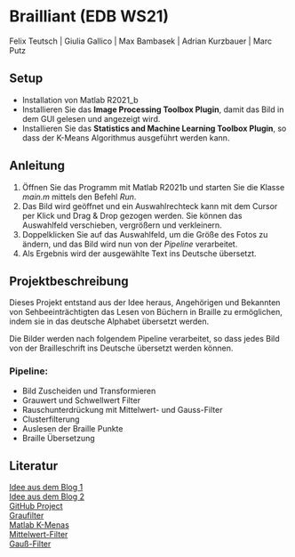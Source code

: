 # Brailliant (EDB WS21)
Felix Teutsch | Giulia Gallico | Max Bambasek | Adrian Kurzbauer | Marc Putz

## Setup
* Installation von Matlab R2021_b
* Installieren Sie das **Image Processing Toolbox Plugin**, damit das Bild in dem GUI gelesen und angezeigt wird.
* Installieren Sie das **Statistics and Machine Learning Toolbox Plugin**, so dass der K-Means Algorithmus ausgeführt werden kann.

## Anleitung
1. Öffnen Sie das Programm mit Matlab R2021b und starten Sie die Klasse *main.m* mittels den Befehl *Run*.
2. Das Bild wird geöffnet und ein Auswahlrechteck kann mit dem Cursor per Klick und Drag & Drop gezogen werden. Sie können das Auswahlfeld verschieben, vergrößern und verkleinern.
4. Doppelklicken Sie auf das Auswahlfeld, um die Größe des Fotos zu ändern, und das Bild wird nun von der *Pipeline* verarbeitet.
5. Als Ergebnis wird der ausgewählte Text ins Deutsche übersetzt.

## Projektbeschreibung
Dieses Projekt entstand aus der Idee heraus, Angehörigen und Bekannten von Sehbeeinträchtigten das Lesen von Büchern in Braille zu ermöglichen, indem sie in das deutsche Alphabet übersetzt werden.

Die Bilder werden nach folgendem Pipeline verarbeitet, so dass jedes Bild von der Brailleschrift ins Deutsche übersetzt werden können.

### Pipeline:
* Bild Zuscheiden und Transformieren
* Grauwert und Schwellwert Filter
* Rauschunterdrückung mit Mittelwert- und Gauss-Filter
* Clusterfilterung
* Auslesen der Braille Punkte
* Braille Übersetzung

## Literatur
[Idee aus dem Blog 1](https://m.blog.naver.com/PostView.naver?isHttpsRedirect=true&blogId=22wowow22&logNo=220819500053)  
[Idee aus dem Blog 2](https://homepages.inf.ed.ac.uk/rbf/HIPR2/stretch.htm)  
[GitHub Project](https://github.com/mitzsu/Braille-Matlab)      
[Graufilter](https://de.mathworks.com/help/matlab/ref/rgb2gray.html#buiz8mj-9)     
[Matlab K-Menas](https://de.mathworks.com/matlabcentral/fileexchange/24616-kmeans-clustering?s_tid=FX_rc2_behav)  
[Mittelwert-Filter](https://de.mathworks.com/matlabcentral/answers/36182-how-to-do-median-filter-without-using-medfilt2)  
[Gauß-Filter](https://stackoverflow.com/questions/13193248/how-to-make-a-gaussian-filter-in-matlab/13205520)  
